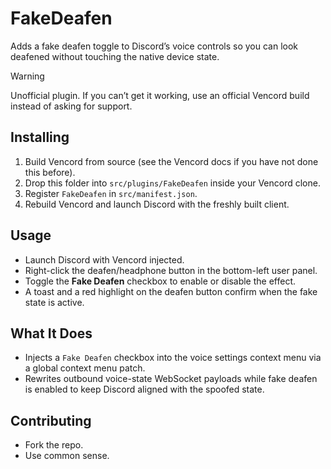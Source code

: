 # FakeDeafen

Adds a fake deafen toggle to Discord’s voice controls so you can look deafened without touching the native device state.

> [!WARNING]
> Unofficial plugin. If you can’t get it working, use an official Vencord build instead of asking for support.

## Installing

1. Build Vencord from source (see the Vencord docs if you have not done this before).
2. Drop this folder into `src/plugins/FakeDeafen` inside your Vencord clone.
3. Register `FakeDeafen` in `src/manifest.json`.
4. Rebuild Vencord and launch Discord with the freshly built client.

## Usage

- Launch Discord with Vencord injected.
- Right-click the deafen/headphone button in the bottom-left user panel.
- Toggle the **Fake Deafen** checkbox to enable or disable the effect.
- A toast and a red highlight on the deafen button confirm when the fake state is active.

## What It Does

- Injects a `Fake Deafen` checkbox into the voice settings context menu via a global context menu patch.
- Rewrites outbound voice-state WebSocket payloads while fake deafen is enabled to keep Discord aligned with the spoofed state.


## Contributing

- Fork the repo.
- Use common sense.
